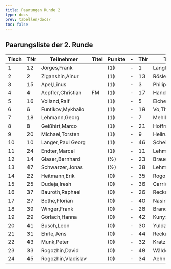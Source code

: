 ```yaml
---
title: Paarungen Runde 2
type: docs
prev: tabellen/docs/
toc: false
---
```


## Paarungsliste der 2. Runde

| Tisch | TNr | Teilnehmer            | Titel | Punkte | - | TNr | Teilnehmer           | Titel | Punkte | Ergebnis |
|-------|-----|-----------------------|-------|--------|---|-----|----------------------|-------|--------|----------|
| 1     | 12  | Jörges,Frank          |       | (1)    | - | 1   | Langheinrich,Ferenc    | IM    | (1)    | 0 - 1  |
| 2     | 2   | Ziganshin,Ainur       |       | (1)    | - | 13  | Rösler,Hannah Clara    |       | (1)    | 1 - 0  |
| 3     | 15  | Apel,Linus            |       | (1)    | - | 3   | Philipp,Mathias        |       | (1)    | 0 - 1  |
| 4     | 4   | Aepfler,Christian     | FM    | (1)    | - | 17  | Handschuh,Franz        |       | (1)    | 1 - 0  |
| 5     | 16  | Volland,Ralf          |       | (1)    | - | 5   | Eichenauer,Pascal      |       | (1)    | 0 - 1  |
| 6     | 6   | Funtikov,Mykhailo     |       | (1)    | - | 19  | Vo,Thomi               |       | (1)    | 1 - 0  |
| 7     | 18  | Lehmann,Georg         |       | (1)    | - | 7   | Mehlhorn,Uwe           |       | (1)    | ½ - ½  |
| 8     | 8   | Geißhirt,Marco        |       | (1)    | - | 21  | Hoffmann,Karsten       |       | (1)    | 1 - 0  |
| 9     | 20  | Michael,Torsten       |       | (1)    | - | 9   | Hellrung,Bernhard      |       | (1)    | ½ - ½  |
| 10    | 10  | Langer,Paul Georg     |       | (1)    | - | 46  | Scheidig, Thorben      |       | (1)    | 1 - 0  |
| 11    | 24  | Endter,Marcel         |       | (1)    | - | 11  | Lehmann,Peter          |       | (1)    | 0 - 1  |
| 12    | 14  | Glaser,Bernhard       |       | (½)    | - | 23  | Brauer,Celiene         |       | (½)    | ½ - ½  |
| 13    | 47  | Schwarzer,Jonas       |       | (½)    | - | 38  | Lehmann,Norik          |       | (½)    | 0 - 1  |
| 14    | 22  | Heitmann,Erik         |       | (0)    | - | 35  | Rogozhin,Georg         |       | (0)    | 1 - 0  |
| 15    | 25  | Dudeja,Iresh          |       | (0)    | - | 36  | Carrié,René            |       | (0)    | 1 - 0  |
| 16    | 37  | Bauroth,Raphael       |       | (0)    | - | 26  | Recknagel,Armin        |       | (0)    | 0 - 1  |
| 17    | 27  | Bothe,Florian         |       | (0)    | - | 40  | Nasiri,Ronika          |       | (0)    | 1 - 0  |
| 18    | 39  | Winger,Frank          |       | (0)    | - | 28  | Brand,Thomas           |       | (0)    | 1 - 0  |
| 19    | 29  | Görlach,Hanna         |       | (0)    | - | 42  | Kunysch, Paul          |       | (0)    | ½ - ½  |
| 20    | 41  | Busch,Leon            |       | (0)    | - | 30  | Yuldashev,Sherbek      |       | (0)    | ½ - ½  |
| 21    | 31  | Ehrle,Jens            |       | (0)    | - | 44  | Recknagel,Lars         |       | (0)    | 1 - 0  |
| 22    | 43  | Munk,Peter            |       | (0)    | - | 32  | Kratzsch,Luis Anton    |       | (0)    | 0 - 1  |
| 23    | 33  | Rogozhin,David        |       | (0)    | - | 48  | Wäldchen,Anna          |       | (0)    | 1 - 0  |
| 24    | 45  | Rogozhin,Vladislav    |       | (0)    | - | 34  | Aehnlich,Dirk          |       | (0)    | ½ - ½  |
